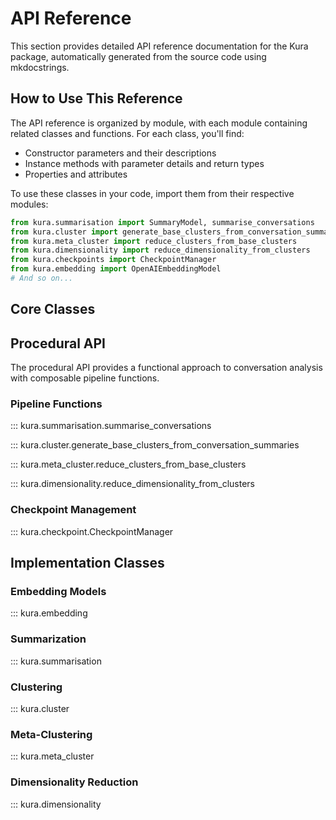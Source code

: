 # API Reference

This section provides detailed API reference documentation for the Kura package, automatically generated from the source code using mkdocstrings.

## How to Use This Reference

The API reference is organized by module, with each module containing related classes and functions. For each class, you'll find:

- Constructor parameters and their descriptions
- Instance methods with parameter details and return types
- Properties and attributes

To use these classes in your code, import them from their respective modules:

```python
from kura.summarisation import SummaryModel, summarise_conversations
from kura.cluster import generate_base_clusters_from_conversation_summaries
from kura.meta_cluster import reduce_clusters_from_base_clusters
from kura.dimensionality import reduce_dimensionality_from_clusters
from kura.checkpoints import CheckpointManager
from kura.embedding import OpenAIEmbeddingModel
# And so on...
```

## Core Classes

## Procedural API

The procedural API provides a functional approach to conversation analysis with composable pipeline functions.

### Pipeline Functions

::: kura.summarisation.summarise_conversations

::: kura.cluster.generate_base_clusters_from_conversation_summaries

::: kura.meta_cluster.reduce_clusters_from_base_clusters

::: kura.dimensionality.reduce_dimensionality_from_clusters

### Checkpoint Management

::: kura.checkpoint.CheckpointManager

## Implementation Classes

### Embedding Models

::: kura.embedding

### Summarization

::: kura.summarisation

### Clustering

::: kura.cluster

### Meta-Clustering

::: kura.meta_cluster

### Dimensionality Reduction

::: kura.dimensionality
